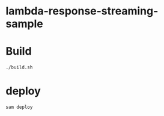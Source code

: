 # lambda-response-streaming-sample

# Build

```shell
./build.sh
```

# deploy

```shell
sam deploy
```
